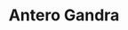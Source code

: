 ---
title: Antero Gandra
role: Coordenador Geral
github: https://github.com/Antero-Gandra
linkedin: https://www.linkedin.com/in/anterocamposgandra/
pic: antero
index: 0

---